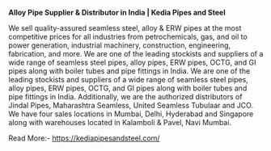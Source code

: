 **Alloy Pipe Supplier & Distributor in India | Kedia Pipes and Steel**

We sell quality-assured seamless steel, alloy &amp; ERW pipes at the most competitive prices for all industries from petrochemicals, gas, and oil to power generation, industrial machinery, construction, engineering, fabrication, and more. We are one of the leading stockists and suppliers of a wide range of seamless steel pipes, alloy pipes, ERW pipes, OCTG, and GI pipes along with boiler tubes and pipe fittings in India. We are one of the leading stockists and suppliers of a wide range of seamless steel pipes, alloy pipes, ERW pipes, OCTG, and GI pipes along with boiler tubes and pipe fittings in India. Additionally, we are the authorized distributors of Jindal Pipes, Maharashtra Seamless, United Seamless Tubulaar and JCO. We have four sales locations in Mumbai, Delhi, Hyderabad and Singapore along with warehouses located in Kalamboli &amp; Pavel, Navi Mumbai.

Read More:- https://kediapipesandsteel.com/
